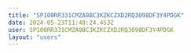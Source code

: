 ```yaml
---
title: "SP100RR331CMZA8BC3KZKCZXD2RQ3098DF3Y4PDGK"
date: 2024-05-23T11:48:24.453Z
user: SP100RR331CMZA8BC3KZKCZXD2RQ3098DF3Y4PDGK
layout: "users"
---
```

    
